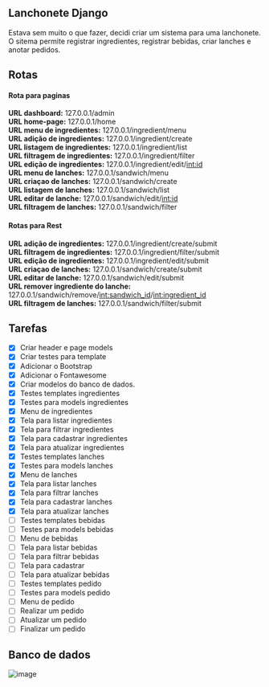 ## Lanchonete Django
Estava sem muito o que fazer, decidi criar um sistema para uma lanchonete.  
O sitema permite registrar ingredientes, registrar bebidas, criar lanches e anotar pedidos.  

## Rotas
#### Rota para paginas
**URL dashboard:** 127.0.0.1/admin  
**URL home-page:**  127.0.0.1/home   
**URL menu de ingredientes:** 127.0.0.1/ingredient/menu  
**URL adição de ingredientes:**  127.0.0.1/ingredient/create  
**URL listagem de ingredientes:**  127.0.0.1/ingredient/list  
**URL filtragem de ingredientes:**  127.0.0.1/ingredient/filter  
**URL edição de ingredientes:**  127.0.0.1/ingredient/edit/<int:id>    
**URL menu de lanches:**  127.0.0.1/sandwich/menu  
**URL criaçao de lanches:** 127.0.0.1/sandwich/create  
**URL listagem de lanches:** 127.0.0.1/sandwich/list  
**URL editar de lanche:** 127.0.0.1/sandwich/edit/<int:id>    
**URL filtragem de lanches:**  127.0.0.1/sandwich/filter  
     


#### Rotas para Rest  
**URL adição de ingredientes:**  127.0.0.1/ingredient/create/submit  
**URL filtragem de ingredientes:**  127.0.0.1/ingredient/filter/submit  
**URL edição de ingredientes:**  127.0.0.1/ingredient/edit/submit  
**URL criaçao de lanches:** 127.0.0.1/sandwich/create/submit  
**URL editar de lanche:** 127.0.0.1/sandwich/edit/submit  
**URL remover ingrediente do lanche:** 127.0.0.1/sandwich/remove/<int:sandwich_id>/<int:ingredient_id>  
**URL filtragem de lanches:**  127.0.0.1/sandwich/filter/submit   



## Tarefas  
- [X] Criar header e page models  
- [X] Criar testes para template  
- [X] Adicionar o Bootstrap  
- [X] Adicionar o Fontawesome 
- [X] Criar modelos do banco de dados.  
- [X] Testes templates  ingredientes  
- [X] Testes para models ingredientes  
- [X] Menu de ingredientes  
- [X] Tela para listar ingredientes  
- [X] Tela para filtrar ingredientes  
- [X] Tela para cadastrar ingredientes  
- [X] Tela para atualizar ingredientes 
- [X] Testes templates  lanches  
- [X] Testes para models lanches  
- [X] Menu de lanches  
- [X] Tela para listar lanches  
- [X] Tela para filtrar lanches  
- [X] Tela para cadastrar lanches  
- [X] Tela para atualizar lanches  
- [ ] Testes templates  bebidas  
- [ ] Testes para models bebidas  
- [ ] Menu de bebidas  
- [ ] Tela para listar bebidas  
- [ ] Tela para filtrar bebidas  
- [ ] Tela para cadastrar  
- [ ] Tela para atualizar bebidas  
- [ ] Testes templates  pedido  
- [ ] Testes para models pedido  
- [ ] Menu de pedido  
- [ ] Realizar um pedido  
- [ ] Atualizar um pedido  
- [ ] Finalizar um pedido     

## Banco de dados  

![image](https://user-images.githubusercontent.com/56879793/98428575-ec762300-2080-11eb-87cc-74fd8de9081f.png)
 
